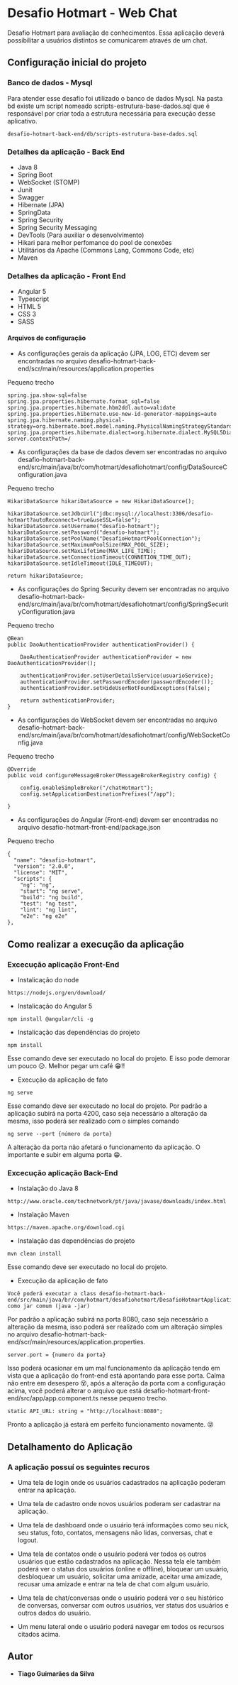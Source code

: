 # Desafio Hotmart - Web Chat
Desafio Hotmart para avaliação de conhecimentos. Essa aplicação deverá possibilitar a usuários distintos se comunicarem através de um chat.

## Configuração inicial do projeto

### Banco de dados - Mysql
Para atender esse desafio foi utilizado o banco de dados Mysql. Na pasta bd existe um script nomeado scripts-estrutura-base-dados.sql que é responsável por criar toda a estrutura necessária para execução desse aplicativo.

```
desafio-hotmart-back-end/db/scripts-estrutura-base-dados.sql
```

### Detalhes da aplicação - Back End
* Java 8 
* Spring Boot
* WebSocket (STOMP)
* Junit
* Swagger
* Hibernate (JPA)
* SpringData
* Spring Security
* Spring Security Messaging
* DevTools (Para auxiliar o desenvolvimento)
* Hikari para melhor perfomance do pool de conexões
* Utilitários da Apache (Commons Lang, Commons Code, etc)
* Maven

### Detalhes da aplicação - Front End
* Angular 5 
* Typescript
* HTML 5
* CSS 3
* SASS

#### Arquivos de configuração
* As configurações gerais da aplicação (JPA, LOG, ETC) devem ser encontradas no arquivo desafio-hotmart-back-end/scr/main/resources/application.properties

Pequeno trecho

```
spring.jpa.show-sql=false
spring.jpa.properties.hibernate.format_sql=false
spring.jpa.properties.hibernate.hbm2ddl.auto=validate
spring.jpa.properties.hibernate.use-new-id-generator-mappings=auto
spring.jpa.hibernate.naming.physical-strategy=org.hibernate.boot.model.naming.PhysicalNamingStrategyStandardImpl
spring.jpa.properties.hibernate.dialect=org.hibernate.dialect.MySQL5Dialect
server.contextPath=/
```

* As configurações da base de dados devem ser encontradas no arquivo desafio-hotmart-back-end/src/main/java/br/com/hotmart/desafiohotmart/config/DataSourceConfiguration.java

Pequeno trecho

```
HikariDataSource hikariDataSource = new HikariDataSource();

hikariDataSource.setJdbcUrl("jdbc:mysql://localhost:3306/desafio-hotmart?autoReconnect=true&useSSL=false");
hikariDataSource.setUsername("desafio-hotmart");
hikariDataSource.setPassword("desafio-hotmart");
hikariDataSource.setPoolName("DesafioHotmartPoolConnection");
hikariDataSource.setMaximumPoolSize(MAX_POOL_SIZE);
hikariDataSource.setMaxLifetime(MAX_LIFE_TIME);
hikariDataSource.setConnectionTimeout(CONNETION_TIME_OUT);
hikariDataSource.setIdleTimeout(IDLE_TIMEOUT);

return hikariDataSource;
```

* As configurações do Spring Security devem ser encontradas no arquivo desafio-hotmart-back-end/src/main/java/br/com/hotmart/desafiohotmart/config/SpringSecurityConfiguration.java

Pequeno trecho

```
@Bean
public DaoAuthenticationProvider authenticationProvider() {
	
	DaoAuthenticationProvider authenticationProvider = new DaoAuthenticationProvider();
	
	authenticationProvider.setUserDetailsService(usuarioService);
	authenticationProvider.setPasswordEncoder(passwordEncoder());
	authenticationProvider.setHideUserNotFoundExceptions(false);
	
	return authenticationProvider;
}
```

* As configurações do WebSocket devem ser encontradas no arquivo desafio-hotmart-back-end/src/main/java/br/com/hotmart/desafiohotmart/config/WebSocketConfig.java

Pequeno trecho

```
@Override
public void configureMessageBroker(MessageBrokerRegistry config) {

	config.enableSimpleBroker("/chatHotmart");
	config.setApplicationDestinationPrefixes("/app");
	
}
```

* As configurações do Angular (Front-end) devem ser encontradas no arquivo desafio-hotmart-front-end/package.json

Pequeno trecho

```
{
  "name": "desafio-hotmart",
  "version": "2.0.0",
  "license": "MIT",
  "scripts": {
    "ng": "ng",
    "start": "ng serve",
    "build": "ng build",
    "test": "ng test",
    "lint": "ng lint",
    "e2e": "ng e2e"
},
```

## Como realizar a execução da aplicação

### Excecução aplicação Front-End

* Instalicação do node
```
https://nodejs.org/en/download/
```

* Instalicação do Angular 5
```
npm install @angular/cli -g
```

* Instalicação das dependências do projeto
```
npm install
```
Esse comando deve ser executado no local do projeto. E isso pode demorar um pouco :disappointed_relieved:. Melhor pegar um café :grin:!!

* Execução da aplicação de fato
```
ng serve
```
Esse comando deve ser executado no local do projeto. Por padrão a aplicação subirá na porta 4200, caso seja necessário a alteração da mesma, isso poderá ser realizado com o simples comando
```
ng serve --port {número da porta}
```
A alteração da porta não afetará o funcionamento da aplicação. O importante e subir em alguma porta :grin:.

### Excecução aplicação Back-End

* Instalação do Java 8

```
http://www.oracle.com/technetwork/pt/java/javase/downloads/index.html
```

* Instalação Maven

```
https://maven.apache.org/download.cgi
```

* Instalação das dependências do projeto

```
mvn clean install
```
Esse comando deve ser executado no local do projeto.

* Execução da aplicação de fato

```
Você poderá executar a class desafio-hotmart-back-end/src/main/java/br/com/hotmart/desafiohotmart/DesafioHotmartApplication.java como jar comum (java -jar)
```

Por padrão a aplicação subirá na porta 8080, caso seja necessário a alteração da mesma, isso poderá ser realizado com um alteração simples no arquivo desafio-hotmart-back-end/scr/main/resources/application.properties.

```
server.port = {numero da porta}
``` 

Isso poderá ocasionar em um mal funcionamento da aplicação tendo em vista que a aplicação do front-end está apontando para esse porta. Calma não entre em desespero :dizzy_face:, após a alteração da porta com a configuração acima, você poderá alterar o arquivo que está desafio-hotmart-front-end/src/app/app.component.ts nesse pequeno trecho.

```
static API_URL: string = "http://localhost:8080";
``` 

Pronto a aplicação já estará em perfeito funcionamento novamente. :stuck_out_tongue_winking_eye:

## Detalhamento do Aplicação

### A aplicação possuí os seguintes recuros

* Uma tela de login onde os usuários cadastrados na aplicação poderam entrar na aplicação.

* Uma tela de cadastro onde novos usuários poderam ser cadastrar na aplicação.

* Uma tela de dashboard onde o usuário terá informações como seu nick, seu status, foto, contatos, mensagens não lidas, conversas, chat e logout.

* Uma tela de contatos onde o usuário poderá ver todos os outros usuários que estão cadastrados na aplicação. Nessa tela ele também poderá ver o status dos usuários (online e offline), bloquear um usuário, desbloquear um usuário, solicitar uma amizade, aceitar uma amizade, recusar uma amizade e entrar na tela de chat com algum usuário.

* Uma tela de chat/conversas onde o usuário poderá ver o seu histórico de conversas, conversar com outros usuários, ver status dos usuários e outros dados do usuário.

* Um menu lateral onde o usuário poderá navegar em todos os recursos citados acima.

## Autor
* **Tiago Guimarães da Silva**